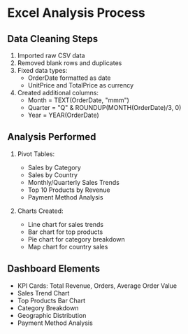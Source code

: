 # Excel Analysis Process

## Data Cleaning Steps
1. Imported raw CSV data
2. Removed blank rows and duplicates
3. Fixed data types:
   - OrderDate formatted as date
   - UnitPrice and TotalPrice as currency
4. Created additional columns:
   - Month = TEXT(OrderDate, "mmm")
   - Quarter = "Q" & ROUNDUP(MONTH(OrderDate)/3, 0)
   - Year = YEAR(OrderDate)

## Analysis Performed
1. Pivot Tables:
   - Sales by Category
   - Sales by Country
   - Monthly/Quarterly Sales Trends
   - Top 10 Products by Revenue
   - Payment Method Analysis

2. Charts Created:
   - Line chart for sales trends
   - Bar chart for top products
   - Pie chart for category breakdown
   - Map chart for country sales

## Dashboard Elements
- KPI Cards: Total Revenue, Orders, Average Order Value
- Sales Trend Chart
- Top Products Bar Chart
- Category Breakdown
- Geographic Distribution
- Payment Method Analysis
